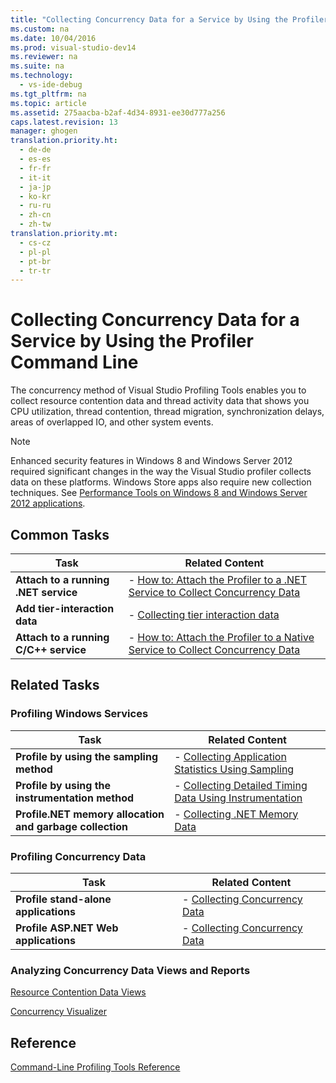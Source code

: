 ```yaml
---
title: "Collecting Concurrency Data for a Service by Using the Profiler Command Line"
ms.custom: na
ms.date: 10/04/2016
ms.prod: visual-studio-dev14
ms.reviewer: na
ms.suite: na
ms.technology: 
  - vs-ide-debug
ms.tgt_pltfrm: na
ms.topic: article
ms.assetid: 275aacba-b2af-4d34-8931-ee30d777a256
caps.latest.revision: 13
manager: ghogen
translation.priority.ht: 
  - de-de
  - es-es
  - fr-fr
  - it-it
  - ja-jp
  - ko-kr
  - ru-ru
  - zh-cn
  - zh-tw
translation.priority.mt: 
  - cs-cz
  - pl-pl
  - pt-br
  - tr-tr
---
```

# Collecting Concurrency Data for a Service by Using the Profiler Command Line
The concurrency method of Visual Studio Profiling Tools enables you to collect resource contention data and thread activity data that shows you CPU utilization, thread contention, thread migration, synchronization delays, areas of overlapped IO, and other system events.  
  
> [!NOTE]
>  Enhanced security features in Windows 8 and Windows Server 2012 required significant changes in the way the Visual Studio profiler collects data on these platforms. Windows Store apps also require new collection techniques. See [Performance Tools on Windows 8 and Windows Server 2012 applications](../VS_IDE/Performance-Tools-on-Windows-8-and-Windows-Server-2012-applications.md).  
  
## Common Tasks  
  
|Task|Related Content|  
|----------|---------------------|  
|**Attach to a running .NET service**|-   [How to: Attach the Profiler to a .NET Service to Collect Concurrency Data](../VS_IDE/How-to--Attach-the-Profiler-to-a-.NET-Service-to-Collect-Concurrency-Data-by-Using-the-Command-Line.md)|  
|**Add tier-interaction data**|-   [Collecting tier interaction data](../VS_IDE/Adding-tier-interaction-data-from-the-command-line.md)|  
|**Attach to a running C/C++ service**|-   [How to: Attach the Profiler to a Native Service to Collect Concurrency Data](../VS_IDE/How-to--Attach-the-Profiler-to-a-Native-Service-to-Collect-Concurrency-Data-by-Using-the-Command-Line.md)|  
  
## Related Tasks  
  
### Profiling Windows Services  
  
|Task|Related Content|  
|----------|---------------------|  
|**Profile by using the sampling method**|-   [Collecting Application Statistics Using Sampling](../VS_IDE/Collecting-Application-Statistics-for-Services-by-Using-the-Profiler-Sampling-Method.md)|  
|**Profile by using the instrumentation method**|-   [Collecting Detailed Timing Data Using Instrumentation](../VS_IDE/Collecting-Detailed-Timing-Data-for-Services-by-Using-the-Instrumentation-Method-from-the-Profiler-Command-Line.md)|  
|**Profile.NET memory allocation and garbage collection**|-   [Collecting .NET Memory Data](../VS_IDE/Collecting-Memory-Data-from-.NET-Framework-Services-by-Using-the-Profiler-Command-Line.md)|  
  
### Profiling Concurrency Data  
  
|Task|Related Content|  
|----------|---------------------|  
|**Profile stand-alone applications**|-   [Collecting Concurrency Data](../VS_IDE/Collecting-Concurrency-Data-for-Stand-Alone-Applications-by-Using-the-Profiler-Command-Line.md)|  
|**Profile ASP.NET Web applications**|-   [Collecting Concurrency Data](../VS_IDE/Collecting-Concurrency-Data-for-an-ASP.NET-Web-Application-Using-the-Profiler-Command-Line.md)|  
  
### Analyzing Concurrency Data Views and Reports  
 [Resource Contention Data Views](../VS_IDE/Resource-Contention-Data-Views.md)  
  
 [Concurrency Visualizer](../VS_IDE/Concurrency-Visualizer.md)  
  
## Reference  
 [Command-Line Profiling Tools Reference](../VS_IDE/Command-Line-Profiling-Tools-Reference.md)